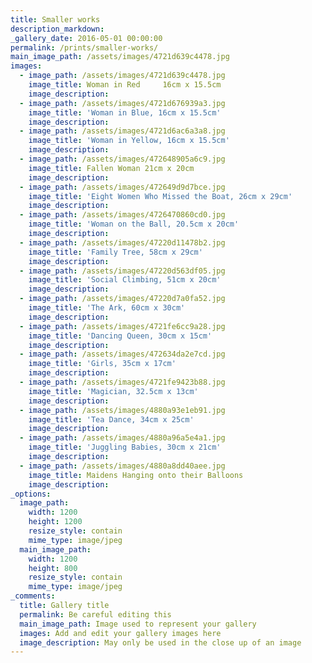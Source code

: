 ```yaml
---
title: Smaller works
description_markdown:
_gallery_date: 2016-05-01 00:00:00
permalink: /prints/smaller-works/
main_image_path: /assets/images/4721d639c4478.jpg
images:
  - image_path: /assets/images/4721d639c4478.jpg
    image_title: Woman in Red     16cm x 15.5cm
    image_description:
  - image_path: /assets/images/4721d676939a3.jpg
    image_title: 'Woman in Blue, 16cm x 15.5cm'
    image_description:
  - image_path: /assets/images/4721d6ac6a3a8.jpg
    image_title: 'Woman in Yellow, 16cm x 15.5cm'
    image_description:
  - image_path: /assets/images/472648905a6c9.jpg
    image_title: Fallen Woman 21cm x 20cm
    image_description:
  - image_path: /assets/images/472649d9d7bce.jpg
    image_title: 'Eight Women Who Missed the Boat, 26cm x 29cm'
    image_description:
  - image_path: /assets/images/4726470860cd0.jpg
    image_title: 'Woman on the Ball, 20.5cm x 20cm'
    image_description:
  - image_path: /assets/images/47220d11478b2.jpg
    image_title: 'Family Tree, 58cm x 29cm'
    image_description:
  - image_path: /assets/images/47220d563df05.jpg
    image_title: 'Social Climbing, 51cm x 20cm'
    image_description:
  - image_path: /assets/images/47220d7a0fa52.jpg
    image_title: 'The Ark, 60cm x 30cm'
    image_description:
  - image_path: /assets/images/4721fe6cc9a28.jpg
    image_title: 'Dancing Queen, 30cm x 15cm'
    image_description:
  - image_path: /assets/images/472634da2e7cd.jpg
    image_title: 'Girls, 35cm x 17cm'
    image_description:
  - image_path: /assets/images/4721fe9423b88.jpg
    image_title: 'Magician, 32.5cm x 13cm'
    image_description:
  - image_path: /assets/images/4880a93e1eb91.jpg
    image_title: 'Tea Dance, 34cm x 25cm'
    image_description:
  - image_path: /assets/images/4880a96a5e4a1.jpg
    image_title: 'Juggling Babies, 30cm x 21cm'
    image_description:
  - image_path: /assets/images/4880a8dd40aee.jpg
    image_title: Maidens Hanging onto their Balloons
    image_description:
_options:
  image_path:
    width: 1200
    height: 1200
    resize_style: contain
    mime_type: image/jpeg
  main_image_path:
    width: 1200
    height: 800
    resize_style: contain
    mime_type: image/jpeg
_comments:
  title: Gallery title
  permalink: Be careful editing this
  main_image_path: Image used to represent your gallery
  images: Add and edit your gallery images here
  image_description: May only be used in the close up of an image
---
```

